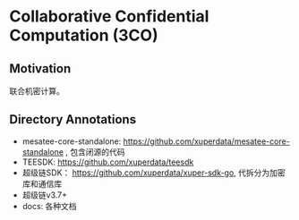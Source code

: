 # Collaborative Confidential Computation (3CO)
  
## Motivation
联合机密计算。

## Directory Annotations
* mesatee-core-standalone:  https://github.com/xuperdata/mesatee-core-standalone , 包含闭源的代码
* TEESDK: https://github.com/xuperdata/teesdk
* 超级链SDK： https://github.com/xuperdata/xuper-sdk-go, 代拆分为加密库和通信库
* 超级链v3.7+
* docs:  各种文档
